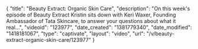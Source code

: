 {
    "title": "Beauty Extract: Organic Skin Care",
    "description": "On this week's episode of Beauty Extract Kristin sits down with Keri Waxer, Founding Ambassador of Tata Skincare, to answer your questions about what it real...",
    "videoid": "123977",
    "date_created": "1381779340",
    "date_modified": "1418181067",
    "type": "captivate",
    "layout": "video",
    "url": "\/v\/beauty-extract-organic-skin-care\/123977"
}
